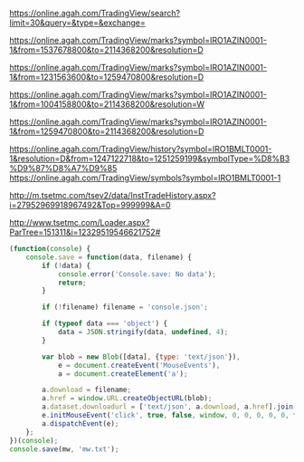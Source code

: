https://online.agah.com/TradingView/search?limit=30&query=&type=&exchange=

https://online.agah.com/TradingView/marks?symbol=IRO1AZIN0001-1&from=1537678800&to=2114368200&resolution=D 

https://online.agah.com/TradingView/marks?symbol=IRO1AZIN0001-1&from=1231563600&to=1259470800&resolution=D 

https://online.agah.com/TradingView/marks?symbol=IRO1AZIN0001-1&from=1004158800&to=2114368200&resolution=W 

https://online.agah.com/TradingView/marks?symbol=IRO1AZIN0001-1&from=1259470800&to=2114368200&resolution=D

https://online.agah.com/TradingView/history?symbol=IRO1BMLT0001-1&resolution=D&from=1247122718&to=1251259199&symbolType=%D8%B3%D9%87%D8%A7%D9%85 https://online.agah.com/TradingView/symbols?symbol=IRO1BMLT0001-1

http://m.tsetmc.com/tsev2/data/InstTradeHistory.aspx?i=27952969918967492&Top=999999&A=0


http://www.tsetmc.com/Loader.aspx?ParTree=151311&i=12329519546621752#


```javascript
(function(console) {
	console.save = function(data, filename) {
		if (!data) {
			console.error('Console.save: No data');
			return;
		}

		if (!filename) filename = 'console.json';

		if (typeof data === 'object') {
			data = JSON.stringify(data, undefined, 4);
		}

		var blob = new Blob([data], {type: 'text/json'}),
			e = document.createEvent('MouseEvents'),
			a = document.createElement('a');

		a.download = filename;
		a.href = window.URL.createObjectURL(blob);
		a.dataset.downloadurl = ['text/json', a.download, a.href].join(':');
		e.initMouseEvent('click', true, false, window, 0, 0, 0, 0, 0, false, false, false, false, 0, null);
		a.dispatchEvent(e);
	};
})(console);
console.save(mw, 'mw.txt');
```


